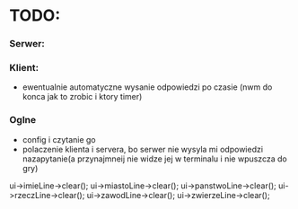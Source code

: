 # TODO:

### Serwer:

### Klient:
* ewentualnie automatyczne wysanie odpowiedzi po czasie (nwm do konca jak to zrobic i ktory timer)

### Oglne
* config i czytanie go
* polaczenie klienta i servera, bo serwer nie wysyla mi odpowiedzi nazapytanie(a przynajmneij nie widze jej w terminalu i nie wpuszcza do gry)


ui->imieLine->clear();
ui->miastoLine->clear();
ui->panstwoLine->clear();
ui->rzeczLine->clear();
ui->zawodLine->clear();
ui->zwierzeLine->clear();
